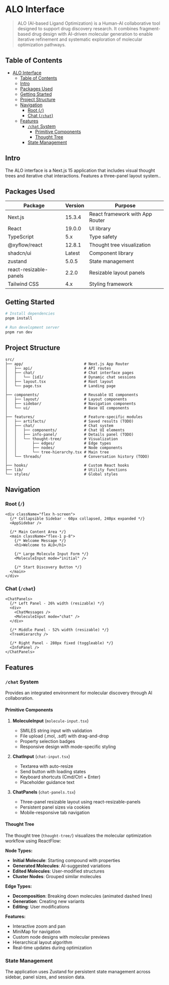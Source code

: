 # ALO Interface

> ALO (AI-based Ligand Optimization) is a Human-AI collaborative tool designed to support drug discovery research. It combines fragment-based drug design with AI-driven molecular generation to enable iterative refinement and systematic exploration of molecular optimization pathways.

## Table of Contents
- [ALO Interface](#alo-interface)
  - [Table of Contents](#table-of-contents)
  - [Intro](#intro)
  - [Packages Used](#packages-used)
  - [Getting Started](#getting-started)
  - [Project Structure](#project-structure)
  - [Navigation](#navigation)
    - [Root (`/`)](#root-)
    - [Chat (`/chat`)](#chat-chat)
  - [Features](#features)
    - [`/chat` System](#chat-system)
      - [Primitive Components](#primitive-components)
      - [Thought Tree](#thought-tree)
    - [State Management](#state-management)

## Intro

The ALO interface is a Next.js 15 application that includes visual thought trees and iterative chat interactions. Features a three-panel layout system.. 

## Packages Used

| Package | Version | Purpose |
|---------|---------|---------|
| Next.js | 15.3.4 | React framework with App Router |
| React | 19.0.0 | UI library |
| TypeScript | 5.x | Type safety |
| @xyflow/react | 12.8.1 | Thought tree visualization |
| shadcn/ui | Latest | Component library |
| zustand | 5.0.5 | State management |
| react-resizable-panels | 2.2.0 | Resizable layout panels |
| Tailwind CSS | 4.x | Styling framework |

## Getting Started

```bash
# Install dependencies
pnpm install

# Run development server
pnpm run dev


```

## Project Structure

```
src/
├── app/                           # Next.js App Router
│   ├── api/                       # API routes
│   ├── chat/                      # Chat interface pages
│   │   └── [id]/                  # Dynamic chat sessions
│   ├── layout.tsx                 # Root layout
│   └── page.tsx                   # Landing page
│
├── components/                    # Reusable UI components
│   ├── layout/                    # Layout components
│   ├── sidebar/                   # Navigation components
│   └── ui/                        # Base UI components
│
├── features/                      # Feature-specific modules
│   ├── artifacts/                 # Saved results (TODO)
│   ├── chat/                      # Chat system
│   │   ├── components/            # Chat UI elements
│   │   ├── info-panel/            # Details panel (TODO)
│   │   └── thought-tree/          # Visualization
│   │       ├── edges/             # Edge types
│   │       ├── nodes/             # Node components
│   │       └── tree-hierarchy.tsx # Main tree
│   └── threads/                   # Conversation history (TODO)
│
├── hooks/                         # Custom React hooks
├── lib/                           # Utility functions
└── styles/                        # Global styles
```

## Navigation

### Root (`/`)
```tsx
<div className="flex h-screen">
  {/* Collapsible Sidebar - 60px collapsed, 240px expanded */}
  <AppSidebar />
  
  {/* Main Content Area */}
  <main className="flex-1 p-8">
    {/* Welcome Message */}
    <h1>Welcome to ALO</h1>
    
    {/* Large Molecule Input Form */}
    <MoleculeInput mode="initial" />
    
    {/* Start Discovery Button */}
  </main>
</div>
```

### Chat (`/chat`)
```tsx
<ChatPanels>
  {/* Left Panel - 26% width (resizable) */}
  <div>
    <ChatMessages />
    <MoleculeInput mode="chat" />
  </div>
  
  {/* Middle Panel - 52% width (resizable) */}
  <TreeHierarchy />
  
  {/* Right Panel - 280px fixed (toggleable) */}
  <InfoPanel />
</ChatPanels>
```

## Features

### `/chat` System

Provides an integrated environment for molecular discovery through AI collaboration.

#### Primitive Components

1. **MoleculeInput** (`molecule-input.tsx`)
   - SMILES string input with validation
   - File upload (.mol, .sdf) with drag-and-drop
   - Property selection badges
   - Responsive design with mode-specific styling

2. **ChatInput** (`chat-input.tsx`)
   - Textarea with auto-resize
   - Send button with loading states
   - Keyboard shortcuts (Cmd/Ctrl + Enter)
   - Placeholder guidance text

3. **ChatPanels** (`chat-panels.tsx`)
   - Three-panel resizable layout using react-resizable-panels
   - Persistent panel sizes via cookies
   - Mobile-responsive tab navigation

#### Thought Tree

The thought tree (`thought-tree/`) visualizes the molecular optimization workflow using ReactFlow:

**Node Types:**
- **Initial Molecule**: Starting compound with properties
- **Generated Molecules**: AI-suggested variations
- **Edited Molecules**: User-modified structures
- **Cluster Nodes**: Grouped similar molecules

**Edge Types:**
- **Decomposition**: Breaking down molecules (animated dashed lines)
- **Generation**: Creating new variants
- **Editing**: User modifications

**Features:**
- Interactive zoom and pan
- MiniMap for navigation
- Custom node designs with molecular previews
- Hierarchical layout algorithm
- Real-time updates during optimization

### State Management

The application uses Zustand for persistent state management across sidebar, panel sizes, and session data.